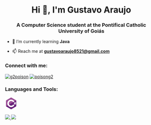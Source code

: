 <h1 align="center">Hi 👋, I'm Gustavo Araujo</h1>
<h3 align="center">A Computer Science student at the Pontifical Catholic University of Goiás</h3>

- 🌱 I’m currently learning **Java**

- 📫 Reach me at **gustavoaraujo8521@gmail.com**

<h3 align="left">Connect with me:</h3>
<p align="left">
<a href="https://twitter.com/g2poison" target="blank"><img align="center" src="https://raw.githubusercontent.com/rahuldkjain/github-profile-readme-generator/master/src/images/icons/Social/twitter.svg" alt="g2poison" height="30" width="40" /></a>
<a href="https://discord.gg/poisong2" target="blank"><img align="center" src="https://raw.githubusercontent.com/rahuldkjain/github-profile-readme-generator/master/src/images/icons/Social/discord.svg" alt="poisong2" height="30" width="40" /></a>
</p>

<h3 align="left">Languages and Tools:</h3>
<p align="left"> <a href="https://www.w3schools.com/cs/" target="_blank" rel="noreferrer"> <img src="https://raw.githubusercontent.com/devicons/devicon/master/icons/csharp/csharp-original.svg" alt="csharp" width="40" height="40"/> </a> </p>

<div>
<a href="https://github.com/gustavoap3">
<img loading="lazy" height="180em" src="https://github-readme-stats.vercel.app/api/top-langs/?username=gustavoap3&layout=compact&langs_count=7&theme=dracula"/>
<img loading="lazy" height="180em" src="https://github-readme-stats.vercel.app/api?username=gustavoap3&show_icons=true&theme=dracula&include_all_commits=true&count_private=true"/>
</div>
